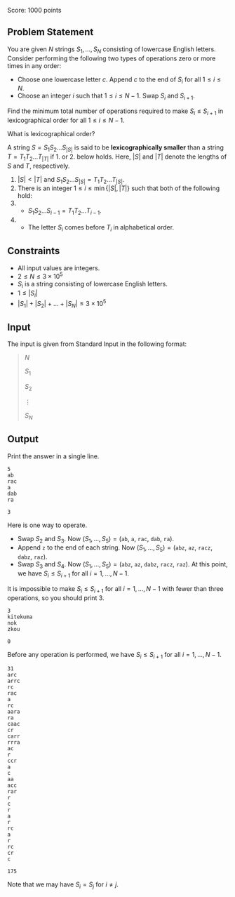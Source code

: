 Score: $1000$ points

## Problem Statement

You are given $N$ strings $S_1, \dots, S_N$ consisting of lowercase English letters. Consider performing the following two types of operations zero or more times in any order:

- Choose one lowercase letter $c$. Append $c$ to the end of $S_i$ for all $1 \leq i \leq N$.
- Choose an integer $i$ such that $1 \leq i \leq N-1$. Swap $S_i$ and $S_{i+1}$.

Find the minimum total number of operations required to make $S_i \leq S_{i+1}$ in lexicographical order for all $1 \leq i \leq N-1$.

 What is lexicographical order?

A string $S = S_1S_2\ldots S_{|S|}$ is said to be **lexicographically smaller** than a string $T = T_1T_2\ldots T_{|T|}$ if 1. or 2. below holds.
Here, $|S|$ and $|T|$ denote the lengths of $S$ and $T$, respectively.

1. $|S| \lt |T|$ and $S_1S_2\ldots S_{|S|} = T_1T_2\ldots T_{|S|}$.
2. There is an integer $1 \leq i \leq \min\lbrace |S|, |T| \rbrace$ such that both of the following hold:
1.    - $S_1S_2\ldots S_{i-1} = T_1T_2\ldots T_{i-1}$.
2.    - The letter $S_i$ comes before $T_i$ in alphabetical order.

## Constraints

- All input values are integers.
- $2 \le N \le 3 \times 10^5$
- $S_i$ is a string consisting of lowercase English letters.
- $1 \le |S_i|$
- $|S_1| + |S_2| + \dots + |S_N| \le 3 \times 10^5$

## Input

The input is given from Standard Input in the following format:

> $N$
> 
> $S_1$
> 
> $S_2$
> 
> $\vdots$
> 
> $S_N$

## Output

Print the answer in a single line.

```input1
5
ab
rac
a
dab
ra
```

```output1
3
```

Here is one way to operate.

- Swap $S_2$ and $S_3$. Now $(S_1, \ldots, S_5) = ($`ab`, `a`, `rac`, `dab`, `ra`$)$.
- Append `z` to the end of each string. Now $(S_1, \ldots, S_5) = ($`abz`, `az`, `racz`, `dabz`, `raz`$)$.
- Swap $S_3$ and $S_4$. Now $(S_1, \ldots, S_5) = ($`abz`, `az`, `dabz`, `racz`, `raz`$)$. At this point, we have $S_i \leq S_{i+1}$ for all $i = 1, \ldots, N-1$.

It is impossible to make $S_i \leq S_{i+1}$ for all $i = 1, \ldots, N-1$ with fewer than three operations, so you should print $3$.

```input2
3
kitekuma
nok
zkou
```

```output2
0
```

Before any operation is performed, we have $S_i \leq S_{i+1}$ for all $i = 1, \ldots, N-1$.

```input3
31
arc
arrc
rc
rac
a
rc
aara
ra
caac
cr
carr
rrra
ac
r
ccr
a
c
aa
acc
rar
r
c
r
a
r
rc
a
r
rc
cr
c
```

```output3
175
```

Note that we may have $S_i = S_j$ for $i \neq j$.